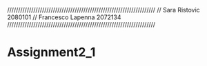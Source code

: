 ////////////////////////////////////////////////////////////////////
// Sara Ristovic 2080101
// Francesco Lapenna 2072134
////////////////////////////////////////////////////////////////////

# Assignment2_1
